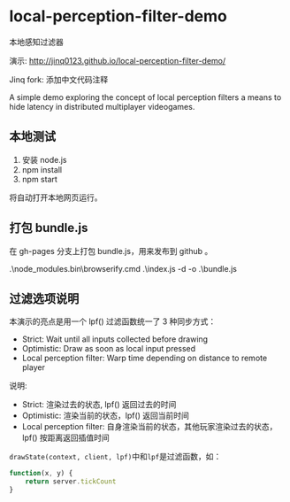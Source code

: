 local-perception-filter-demo
============================

本地感知过滤器

演示: http://jinq0123.github.io/local-perception-filter-demo/

Jinq fork: 添加中文代码注释

A simple demo exploring the concept of local perception filters a means to hide latency in distributed multiplayer videogames.

## 本地测试

1. 安装 node.js
1. npm install
1. npm start

将自动打开本地网页运行。

## 打包 bundle.js

在 gh-pages 分支上打包 bundle.js，用来发布到 github 。

.\node_modules\.bin\browserify.cmd .\index.js -d -o .\bundle.js

## 过滤选项说明

本演示的亮点是用一个 lpf() 过滤函数统一了 3 种同步方式：

* Strict: Wait until all inputs collected before drawing
* Optimistic: Draw as soon as local input pressed
* Local perception filter: Warp time depending on distance to remote player

说明:

* Strict: 渲染过去的状态, lpf() 返回过去的时间
* Optimistic: 渲染当前的状态，lpf() 返回当前时间
* Local perception filter: 自身渲染当前的状态，其他玩家渲染过去的状态，lpf() 按距离返回插值时间

`drawState(context, client, lpf)`中和`lpf`是过滤函数，如：
```js
function(x, y) {
    return server.tickCount
}
```
